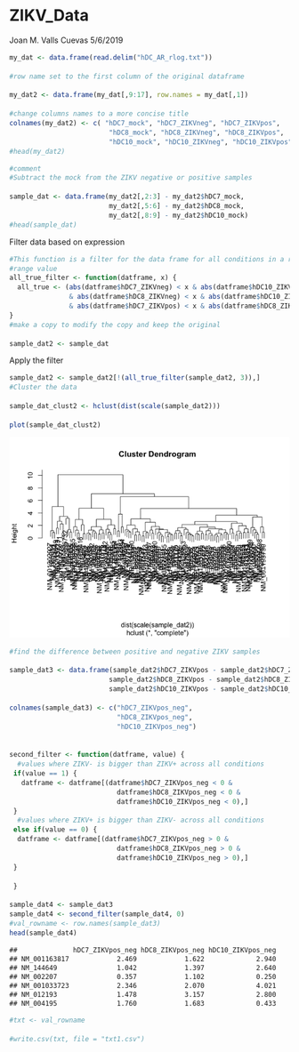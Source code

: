 ZIKV\_Data
================
Joan M. Valls Cuevas
5/6/2019

``` r
my_dat <- data.frame(read.delim("hDC_AR_rlog.txt"))

#row name set to the first column of the original dataframe

my_dat2 <- data.frame(my_dat[,9:17], row.names = my_dat[,1])

#change columns names to a more concise title
colnames(my_dat2) <- c( "hDC7_mock", "hDC7_ZIKVneg", "hDC7_ZIKVpos",
                         "hDC8_mock", "hDC8_ZIKVneg", "hDC8_ZIKVpos",
                         "hDC10_mock", "hDC10_ZIKVneg", "hDC10_ZIKVpos")
#head(my_dat2)
```

``` r
#comment
#Subtract the mock from the ZIKV negative or positive samples

sample_dat <- data.frame(my_dat2[,2:3] - my_dat2$hDC7_mock,
                         my_dat2[,5:6] - my_dat2$hDC8_mock,
                         my_dat2[,8:9] - my_dat2$hDC10_mock)
#head(sample_dat)
```

Filter data based on expression

``` r
#This function is a filter for the data frame for all conditions in a row and a certain 
#range value
all_true_filter <- function(datframe, x) {
  all_true <- (abs(datframe$hDC7_ZIKVneg) < x & abs(datframe$hDC10_ZIKVpos) < x
               & abs(datframe$hDC8_ZIKVneg) < x & abs(datframe$hDC10_ZIKVneg) < x
               & abs(datframe$hDC7_ZIKVpos) < x & abs(datframe$hDC8_ZIKVpos) < x)
} 
#make a copy to modify the copy and keep the original

sample_dat2 <- sample_dat
```

Apply the filter

``` r
sample_dat2 <- sample_dat2[!(all_true_filter(sample_dat2, 3)),]
#Cluster the data 

sample_dat_clust2 <- hclust(dist(scale(sample_dat2)))

plot(sample_dat_clust2)
```

![](filter_seq_files/figure-markdown_github/unnamed-chunk-4-1.png)

``` r
#find the difference between positive and negative ZIKV samples

sample_dat3 <- data.frame(sample_dat2$hDC7_ZIKVpos - sample_dat2$hDC7_ZIKVneg,
                         sample_dat2$hDC8_ZIKVpos - sample_dat2$hDC8_ZIKVneg,
                         sample_dat2$hDC10_ZIKVpos - sample_dat2$hDC10_ZIKVneg,                              row.names = row.names(sample_dat2))

colnames(sample_dat3) <- c("hDC7_ZIKVpos_neg",
                           "hDC8_ZIKVpos_neg",
                           "hDC10_ZIKVpos_neg")


second_filter <- function(datframe, value) {
  #values where ZIKV- is bigger than ZIKV+ across all conditions 
 if(value == 1) {
   datframe <- datframe[(datframe$hDC7_ZIKVpos_neg < 0 &
                           datframe$hDC8_ZIKVpos_neg < 0 &
                           datframe$hDC10_ZIKVpos_neg < 0),]
 }
  #values where ZIKV+ is bigger than ZIKV- across all conditions
 else if(value == 0) {
  datframe <- datframe[(datframe$hDC7_ZIKVpos_neg > 0 &
                           datframe$hDC8_ZIKVpos_neg > 0 &
                           datframe$hDC10_ZIKVpos_neg > 0),] 
 } 
  
 }

sample_dat4 <- sample_dat3
sample_dat4 <- second_filter(sample_dat4, 0)
#val_rowname <- row.names(sample_dat3)
head(sample_dat4)
```

    ##              hDC7_ZIKVpos_neg hDC8_ZIKVpos_neg hDC10_ZIKVpos_neg
    ## NM_001163817            2.469            1.622             2.940
    ## NM_144649               1.042            1.397             2.640
    ## NM_002207               0.357            1.102             0.250
    ## NM_001033723            2.346            2.070             4.021
    ## NM_012193               1.478            3.157             2.800
    ## NM_004195               1.760            1.683             0.433

``` r
#txt <- val_rowname

#write.csv(txt, file = "txt1.csv")
```
